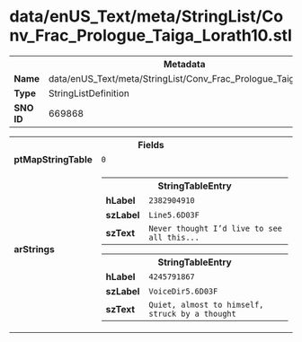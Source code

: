 <h1>data/enUS_Text/meta/StringList/Conv_Frac_Prologue_Taiga_Lorath10.stl</h1><table><tr><th colspan="100%">Metadata</th></tr><tr><td><b>Name</b></td><td>data/enUS_Text/meta/StringList/Conv_Frac_Prologue_Taiga_Lorath10.stl</td></tr><tr><td><b>Type</b></td><td>StringListDefinition</td></tr><tr><td><b>SNO ID</b></td><td>669868</td></tr></table>

<table><tr><th colspan="100%">Fields</th></tr><tr><td><b>ptMapStringTable</b></td><td><code>0</code></td></tr><tr><td><b>arStrings</b></td><td><table><tr><th colspan="100%">StringTableEntry</th></tr><tr><td><b>hLabel</b></td><td><code>2382904910</code></td></tr><tr><td><b>szLabel</b></td><td><code>Line5.6D03F</code></td></tr><tr><td><b>szText</b></td><td><code>Never thought I’d live to see all this...</code></td></tr></table>


<table><tr><th colspan="100%">StringTableEntry</th></tr><tr><td><b>hLabel</b></td><td><code>4245791867</code></td></tr><tr><td><b>szLabel</b></td><td><code>VoiceDir5.6D03F</code></td></tr><tr><td><b>szText</b></td><td><code>Quiet, almost to himself, struck by a thought</code></td></tr></table>


</td></tr></table>

